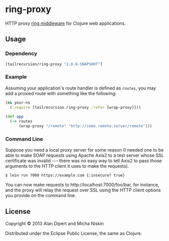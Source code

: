 # ring-proxy

HTTP proxy [ring
middleware](https://github.com/ring-clojure/ring/blob/a02518275a06835e4fdd1a3af59d7c4c0408d25b/SPEC#L12)
for Clojure web applications.

## Usage

### Dependency

```clojure
[tailrecursion/ring-proxy "2.0.0-SNAPSHOT"]
```

### Example

Assuming your application's route handler is defined as `routes`, you
may add a proxied route with something like the following:

```clojure
(ns your-ns
  (:require [tailrecursion.ring-proxy :refer [wrap-proxy]]))
  
(def app
  (-> routes
      (wrap-proxy "/remote" "http://some.remote.server/remote")))
```

### Command Line

Suppose you need a local proxy server for some reason (I needed one to be able
to make SOAP requests using Apache Axis2 to a test server whose SSL certificate
was invalid --- there was no easy way to tell Axis2 to pass those arguments to
the HTTP client it uses to make the requests).

```
$ lein run 7000 https://example.com {:insecure? true}
```

You can now make requests to http://localhost:7000/foo/bar, for instance, and
the proxy will relay the request over SSL using the HTTP client options you
provide on the command line.

## License

Copyright © 2013 Alan Dipert and Micha Niskin

Distributed under the Eclipse Public License, the same as Clojure.

